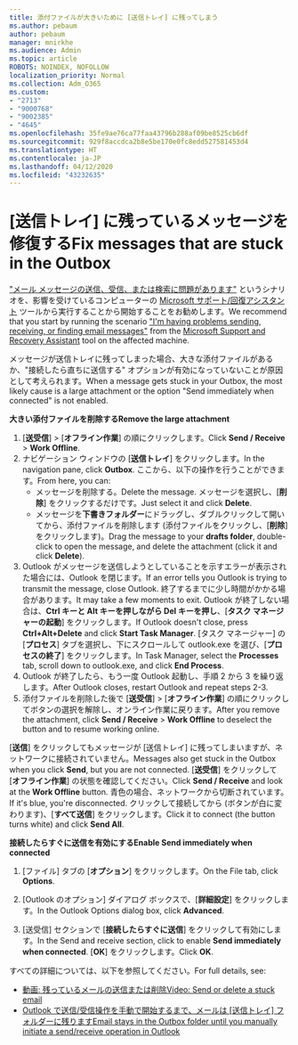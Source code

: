 ```yaml
---
title: 添付ファイルが大きいために [送信トレイ] に残ってしまう
ms.author: pebaum
author: pebaum
manager: mnirkhe
ms.audience: Admin
ms.topic: article
ROBOTS: NOINDEX, NOFOLLOW
localization_priority: Normal
ms.collection: Adm_O365
ms.custom:
- "2713"
- "9000768"
- "9002385"
- "4645"
ms.openlocfilehash: 35fe9ae76ca77faa43796b288af09be8525cb6df
ms.sourcegitcommit: 929f8accdca2b8e5be170e0fc8edd527581453d4
ms.translationtype: HT
ms.contentlocale: ja-JP
ms.lasthandoff: 04/12/2020
ms.locfileid: "43232635"
---
```

# <a name="fix-messages-that-are-stuck-in-the-outbox"></a><span data-ttu-id="292be-102">[送信トレイ] に残っているメッセージを修復する</span><span class="sxs-lookup"><span data-stu-id="292be-102">Fix messages that are stuck in the Outbox</span></span>

<span data-ttu-id="292be-103">["メール メッセージの送信、受信、または検索に問題があります"](https://aka.ms/SaRA-OutlookSendReceive) というシナリオを、影響を受けているコンピューターの [Microsoft サポート/回復アシスタント](https://diagnostics.office.com/#/) ツールから実行することから開始することをお勧めします。</span><span class="sxs-lookup"><span data-stu-id="292be-103">We recommend that you start by running the scenario ["I'm having problems sending, receiving, or finding email messages"](https://aka.ms/SaRA-OutlookSendReceive) from the [Microsoft Support and Recovery Assistant](https://diagnostics.office.com/#/) tool on the affected machine.</span></span>

<span data-ttu-id="292be-104">メッセージが送信トレイに残ってしまった場合、大きな添付ファイルがあるか、"接続したら直ちに送信する" オプションが有効になっていないことが原因として考えられます。</span><span class="sxs-lookup"><span data-stu-id="292be-104">When a message gets stuck in your Outbox, the most likely cause is a large attachment or the option "Send immediately when connected" is not enabled.</span></span>

<span data-ttu-id="292be-105">**大きい添付ファイルを削除する**</span><span class="sxs-lookup"><span data-stu-id="292be-105">**Remove the large attachment**</span></span>

1. <span data-ttu-id="292be-106">[**送受信**] > [**オフライン作業**] の順にクリックします。</span><span class="sxs-lookup"><span data-stu-id="292be-106">Click **Send / Receive** > **Work Offline**.</span></span> 
2. <span data-ttu-id="292be-107">ナビゲーション ウィンドウの [**送信トレイ**] をクリックします。</span><span class="sxs-lookup"><span data-stu-id="292be-107">In the navigation pane, click **Outbox**.</span></span> <span data-ttu-id="292be-108">ここから、以下の操作を行うことができます。</span><span class="sxs-lookup"><span data-stu-id="292be-108">From here, you can:</span></span> 
    - <span data-ttu-id="292be-109">メッセージを削除する。</span><span class="sxs-lookup"><span data-stu-id="292be-109">Delete the message.</span></span> <span data-ttu-id="292be-110">メッセージを選択し、[**削除**] をクリックするだけです。</span><span class="sxs-lookup"><span data-stu-id="292be-110">Just select it and click **Delete**.</span></span>
    - <span data-ttu-id="292be-111">メッセージを**下書きフォルダー**にドラッグし、ダブルクリックして開いてから、添付ファイルを削除します (添付ファイルをクリックし、[**削除**] をクリックします)。</span><span class="sxs-lookup"><span data-stu-id="292be-111">Drag the message to your **drafts folder**, double-click to open the message, and delete the attachment (click it and click **Delete**).</span></span>
3. <span data-ttu-id="292be-112">Outlook がメッセージを送信しようとしていることを示すエラーが表示された場合には、Outlook を閉じます。</span><span class="sxs-lookup"><span data-stu-id="292be-112">If an error tells you Outlook is trying to transmit the message, close Outlook.</span></span> <span data-ttu-id="292be-113">終了するまでに少し時間がかかる場合があります。</span><span class="sxs-lookup"><span data-stu-id="292be-113">It may take a few moments to exit.</span></span> <span data-ttu-id="292be-114">Outlook が終了しない場合は、**Ctrl キーと Alt キーを押しながら Del キーを押し**、[**タスク マネージャーの起動**] をクリックします。</span><span class="sxs-lookup"><span data-stu-id="292be-114">If Outlook doesn't close, press **Ctrl+Alt+Delete** and click **Start Task Manager**.</span></span> <span data-ttu-id="292be-115">[タスク マネージャー] の [**プロセス**] タブを選択し、下にスクロールして outlook.exe を選び、[**プロセスの終了**] をクリックします。</span><span class="sxs-lookup"><span data-stu-id="292be-115">In Task Manager, select the **Processes** tab, scroll down to outlook.exe, and click **End Process**.</span></span>
4. <span data-ttu-id="292be-116">Outlook が終了したら、もう一度 Outlook 起動し、手順 2 から 3 を繰り返します。</span><span class="sxs-lookup"><span data-stu-id="292be-116">After Outlook closes, restart Outlook and repeat steps 2-3.</span></span> 
5. <span data-ttu-id="292be-117">添付ファイルを削除した後で [**送受信**] > [**オフライン作業**] の順にクリックしてボタンの選択を解除し、オンライン作業に戻ります。</span><span class="sxs-lookup"><span data-stu-id="292be-117">After you remove the attachment, click **Send / Receive** > **Work Offline** to deselect the button and to resume working online.</span></span> 

<span data-ttu-id="292be-118">[**送信**] をクリックしてもメッセージが [送信トレイ] に残ってしまいますが、ネットワークに接続されていません。</span><span class="sxs-lookup"><span data-stu-id="292be-118">Messages also get stuck in the Outbox when you click **Send**, but you are not connected.</span></span> <span data-ttu-id="292be-119">[**送受信**] をクリックして [**オフライン作業**] の状態を確認してください。</span><span class="sxs-lookup"><span data-stu-id="292be-119">Click **Send / Receive** and look at the **Work Offline** button.</span></span> <span data-ttu-id="292be-120">青色の場合、ネットワークから切断されています。</span><span class="sxs-lookup"><span data-stu-id="292be-120">If it's blue, you're disconnected.</span></span> <span data-ttu-id="292be-121">クリックして接続してから (ボタンが白に変わります)、[**すべて送信**] をクリックします。</span><span class="sxs-lookup"><span data-stu-id="292be-121">Click it to connect (the button turns white) and click **Send All**.</span></span>
 
<span data-ttu-id="292be-122">**接続したらすぐに送信を有効にする**</span><span class="sxs-lookup"><span data-stu-id="292be-122">**Enable Send immediately when connected**</span></span>
 
1. <span data-ttu-id="292be-123">[ファイル] タブの [**オプション**] をクリックします。</span><span class="sxs-lookup"><span data-stu-id="292be-123">On the File tab, click **Options**.</span></span>

2. <span data-ttu-id="292be-124">[Outlook のオプション] ダイアログ ボックスで、[**詳細設定**] をクリックします。</span><span class="sxs-lookup"><span data-stu-id="292be-124">In the Outlook Options dialog box, click **Advanced**.</span></span>

3. <span data-ttu-id="292be-125">[送受信] セクションで [**接続したらすぐに送信**] をクリックして有効にします。</span><span class="sxs-lookup"><span data-stu-id="292be-125">In the Send and receive section, click to enable **Send immediately when connected**.</span></span> <span data-ttu-id="292be-126">[**OK**] をクリックします。</span><span class="sxs-lookup"><span data-stu-id="292be-126">Click **OK**.</span></span>
 
<span data-ttu-id="292be-127">すべての詳細については、以下を参照してください。</span><span class="sxs-lookup"><span data-stu-id="292be-127">For full details, see:</span></span>
- [<span data-ttu-id="292be-128">動画: 残っているメールの送信または削除</span><span class="sxs-lookup"><span data-stu-id="292be-128">Video: Send or delete a stuck email</span></span>](https://support.office.com/article/Video-Send-or-delete-an-email-stuck-in-your-outbox-26d5d34a-4e5f-444a-a9e8-44db04a94dec) 
- <span data-ttu-id="292be-129">[Outlook で送信/受信操作を手動で開始するまで、メールは [送信トレイ] フォルダーに残ります](https://support.microsoft.com/help/2797572/email-stays-in-the-outbox-folder-until-you-manually-initiate-a-send-re)</span><span class="sxs-lookup"><span data-stu-id="292be-129">[Email stays in the Outbox folder until you manually initiate a send/receive operation in Outlook](https://support.microsoft.com/help/2797572/email-stays-in-the-outbox-folder-until-you-manually-initiate-a-send-re)</span></span>
